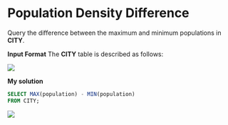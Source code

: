 ﻿# Population Density Difference


Query the difference between the maximum and minimum populations in **CITY**.

**Input Format**
The **CITY** table is described as follows:

![](https://s3.amazonaws.com/hr-challenge-images/8137/1449729804-f21d187d0f-CITY.jpg)

**My solution**
```sql
SELECT MAX(population) - MIN(population)
FROM CITY;
```

![](https://i.imgur.com/uH1vWYP.png)


